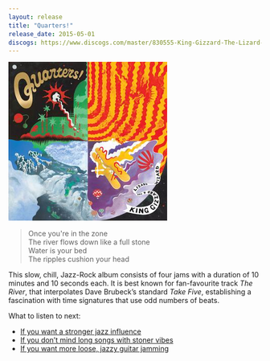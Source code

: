 ```yaml
---
layout: release
title: "Quarters!"
release_date: 2015-05-01
discogs: https://www.discogs.com/master/830555-King-Gizzard-The-Lizard-Wizard-Quarters
---
```


![album cover of Quarters](./cover.jpg)

> Once you're in the zone  
> The river flows down like a full stone  
> Water is your bed  
> The ripples cushion your head

This slow, chill, Jazz-Rock album consists of four jams with a duration of 10 minutes and 10 seconds each. It is best known for fan-favourite track _The River_, that interpolates Dave Brubeck’s standard _Take Five_, establishing a fascination with time signatures that use odd numbers of beats.

What to listen to next:

*   [If you want a stronger jazz influence](../sketches-of-brunswick-east)
*   [If you don’t mind long songs with stoner vibes](../float-along-fill-your-lungs)
*   [If you want more loose, jazzy guitar jamming](../ice-death-planets-lungs-mushrooms-and-lava)
